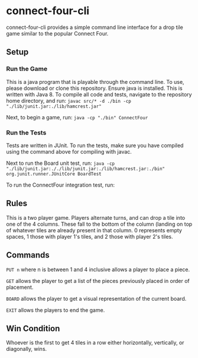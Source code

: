 # connect-four-cli

connect-four-cli provides a simple command line interface for a drop tile game similar to the popular Connect Four. 

## Setup
### Run the Game
This is a java program that is playable through the command line. To use, please download or clone this repository. Ensure java is installed. This is written with Java 8.
To compile all code and tests, navigate to the repository home directory, and run:
`javac src/* -d ./bin -cp "./lib/junit.jar:./lib/hamcrest.jar"`

Next, to begin a game, run:
`java -cp "./bin" ConnectFour`

### Run the Tests
Tests are written in JUnit. To run the tests, make sure you have compiled using the command
above for compiling with javac.

Next to run the Board unit test, run:
`java -cp "./lib/junit.jar:././lib/junit.jar:./lib/hamcrest.jar:./bin" org.junit.runner.JUnitCore BoardTest`

To run the ConnectFour integration test, run:


## Rules
This is a two player game.
Players alternate turns, and can drop a tile into one of the 4 columns. These fall to the bottom of the column (landing on top of whatever tiles are already present in that column. 0 represents empty spaces, 1 those with player 1's tiles, and 2 those with player 2's tiles.

## Commands
`PUT n` where n is between 1 and 4 inclusive allows a player to place a piece.

`GET` allows the player to get a list of the pieces previously placed in order of placement.

`BOARD` allows the player to get a visual representation of the current board.

`EXIT` allows the players to end the game.

## Win Condition
Whoever is the first to get 4 tiles in a row either horizontally, vertically, or diagonally, wins.

